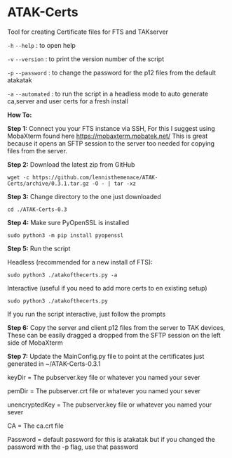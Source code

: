 # ATAK-Certs
Tool for creating Certificate files for FTS and TAKserver

`-h` `--help` : to open help

`-v` `--version` : to print the version number of the script

`-p` `--password` : to change the password for the p12 files from the default atakatak

`-a` `--automated` : to run the script in a headless mode to auto generate ca,server and user certs for a fresh install


**How To:**

**Step 1:**
Connect you your FTS instance via SSH, For this I suggest using MobaXterm found here https://mobaxterm.mobatek.net/ This
is great because it opens an SFTP session to the server too needed for copying files from the server.

**Step 2:**
Download the latest zip from GitHub

`wget -c https://github.com/lennisthemenace/ATAK-Certs/archive/0.3.1.tar.gz -O - | tar -xz`

**Step 3:**
Change directory to the one just downloaded

`cd ./ATAK-Certs-0.3`

**Step 4:**
Make sure PyOpenSSL is installed

`sudo python3 -m pip install pyopenssl`

**Step 5:**
Run the script

Headless (recommended for a new install of FTS):

`sudo python3 ./atakofthecerts.py -a`

Interactive (useful if you need to add more certs to en existing setup)

`sudo python3 ./atakofthecerts.py`

If you run the script interactive, just follow the prompts

**Step 6:**
Copy the server and client p12 files from the server to TAK devices, These can be easily dragged a dropped 
from the SFTP session on the left side of MobaXterm 

**Step 7:**
Update the MainConfig.py file to point at the certificates just generated in ~/ATAK-Certs-0.3.1

keyDir = The pubserver.key file or whatever you named your sever

pemDir = The pubserver.crt file or whatever you named your sever

unencryptedKey = The pubserver.key file or whatever you named your sever

CA = The ca.crt file

Password = default password for this is atakatak but if you changed the password with the -p flag, use that password
